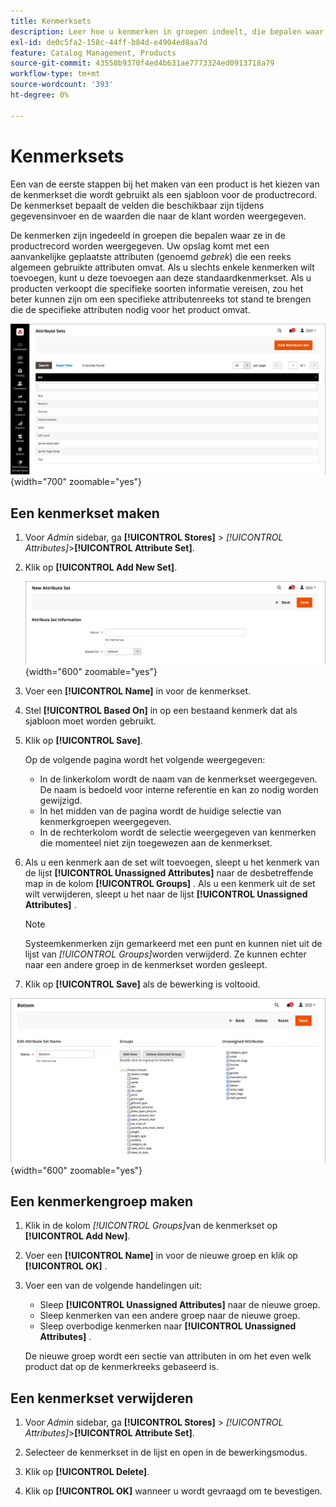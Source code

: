 ```yaml
---
title: Kenmerksets
description: Leer hoe u kenmerken in groepen indeelt, die bepalen waar ze in de productrecord worden weergegeven.
exl-id: de0c5fa2-158c-44ff-b84d-e4904ed8aa7d
feature: Catalog Management, Products
source-git-commit: 43550b9370f4ed4b631ae7773324ed0913718a79
workflow-type: tm+mt
source-wordcount: '393'
ht-degree: 0%

---
```


# Kenmerksets

Een van de eerste stappen bij het maken van een product is het kiezen van de kenmerkset die wordt gebruikt als een sjabloon voor de productrecord. De kenmerkset bepaalt de velden die beschikbaar zijn tijdens gegevensinvoer en de waarden die naar de klant worden weergegeven.

De kenmerken zijn ingedeeld in groepen die bepalen waar ze in de productrecord worden weergegeven. Uw opslag komt met een aanvankelijke geplaatste attributen (genoemd _gebrek_) die een reeks algemeen gebruikte attributen omvat. Als u slechts enkele kenmerken wilt toevoegen, kunt u deze toevoegen aan deze standaardkenmerkset. Als u producten verkoopt die specifieke soorten informatie vereisen, zou het beter kunnen zijn om een specifieke attributenreeks tot stand te brengen die de specifieke attributen nodig voor het product omvat.

![&#x200B; Reeksen van Attributen &#x200B;](./assets/attribute-sets.png){width="700" zoomable="yes"}

## Een kenmerkset maken

1. Voor _Admin_ sidebar, ga **[!UICONTROL Stores]** > _[!UICONTROL Attributes]_>**[!UICONTROL Attribute Set]**.

1. Klik op **[!UICONTROL Add New Set]**.

   ![&#x200B; Reeks van Attributen - geef naam uit &#x200B;](./assets/attribute-set-new.png){width="600" zoomable="yes"}

1. Voer een **[!UICONTROL Name]** in voor de kenmerkset.

1. Stel **[!UICONTROL Based On]** in op een bestaand kenmerk dat als sjabloon moet worden gebruikt.

1. Klik op **[!UICONTROL Save]**.

   Op de volgende pagina wordt het volgende weergegeven:

   - In de linkerkolom wordt de naam van de kenmerkset weergegeven. De naam is bedoeld voor interne referentie en kan zo nodig worden gewijzigd.
   - In het midden van de pagina wordt de huidige selectie van kenmerkgroepen weergegeven.
   - In de rechterkolom wordt de selectie weergegeven van kenmerken die momenteel niet zijn toegewezen aan de kenmerkset.

1. Als u een kenmerk aan de set wilt toevoegen, sleept u het kenmerk van de lijst **[!UICONTROL Unassigned Attributes]** naar de desbetreffende map in de kolom **[!UICONTROL Groups]** . Als u een kenmerk uit de set wilt verwijderen, sleept u het naar de lijst **[!UICONTROL Unassigned Attributes]** .

   >[!NOTE]
   >
   >Systeemkenmerken zijn gemarkeerd met een punt en kunnen niet uit de lijst van _[!UICONTROL Groups]_&#x200B;worden verwijderd. Ze kunnen echter naar een andere groep in de kenmerkset worden gesleept.

1. Klik op **[!UICONTROL Save]** als de bewerking is voltooid.

![&#x200B; Reeks van Attributen - geef uit &#x200B;](./assets/attribute-set-edit.png){width="600" zoomable="yes"}

## Een kenmerkengroep maken

1. Klik in de kolom _[!UICONTROL Groups]_&#x200B;van de kenmerkset op **[!UICONTROL Add New]**.

1. Voer een **[!UICONTROL Name]** in voor de nieuwe groep en klik op **[!UICONTROL OK]** .

1. Voer een van de volgende handelingen uit:

   - Sleep **[!UICONTROL Unassigned Attributes]** naar de nieuwe groep.
   - Sleep kenmerken van een andere groep naar de nieuwe groep.
   - Sleep overbodige kenmerken naar **[!UICONTROL Unassigned Attributes]** .

   De nieuwe groep wordt een sectie van attributen in om het even welk product dat op de kenmerkreeks gebaseerd is.

## Een kenmerkset verwijderen

1. Voor _Admin_ sidebar, ga **[!UICONTROL Stores]** > _[!UICONTROL Attributes]_>**[!UICONTROL Attribute Set]**.

1. Selecteer de kenmerkset in de lijst en open in de bewerkingsmodus.

1. Klik op **[!UICONTROL Delete]**.

1. Klik op **[!UICONTROL OK]** wanneer u wordt gevraagd om te bevestigen.
